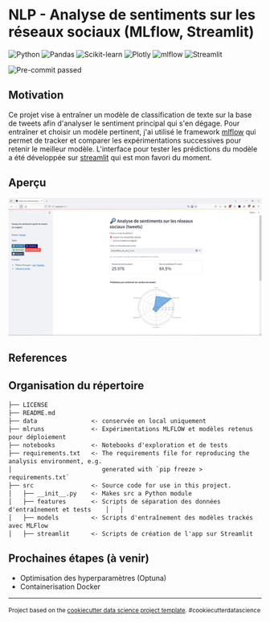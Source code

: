 # NLP - Analyse de sentiments sur les réseaux sociaux (MLflow, Streamlit)

![Python](https://img.shields.io/badge/python-3670A0?style=for-the-badge&logo=python&logoColor=ffdd54) 
![Pandas](https://img.shields.io/badge/pandas-%23150458.svg?style=for-the-badge&logo=pandas&logoColor=white) 
![Scikit-learn](https://img.shields.io/badge/scikit--learn-%23F7931E.svg?style=for-the-badge&logo=scikit-learn&logoColor=white) 
![Plotly](https://img.shields.io/badge/Plotly-%233F4F75.svg?style=for-the-badge&logo=plotly&logoColor=white)
![mlflow](https://img.shields.io/badge/mlflow-%23d9ead3.svg?style=for-the-badge&logo=numpy&logoColor=blue)
![Streamlit](https://img.shields.io/badge/Streamlit-FF4B4B?style=for-the-badge&logo=Streamlit&logoColor=white) 

![Pre-commit passed](https://results.pre-commit.ci/badge/github/pre-commit/pre-commit/main.svg)

## Motivation

Ce projet vise à entraîner un modèle de classification de texte sur la base de tweets afin d'analyser le sentiment principal qui s'en dégage.
Pour entraîner et choisir un modèle pertinent, j'ai utilisé le framework [mlflow](https://github.com/mlflow) qui permet de tracker et comparer les expérimentations successives pour retenir le meilleur modèle. L'interface pour tester les prédictions du modèle a été développée sur [streamlit](https://github.com/streamlit) qui est mon favori du moment.

## Aperçu
![Capture streamlit](https://github.com/tgazagnes/Tweet_emotion_classifer/blob/main/reports/Capture1.PNG?raw=true)


## References

## Organisation du répertoire

    ├── LICENSE
    ├── README.md          
    ├── data               <- conservée en local uniquement
    ├── mlruns             <- Expérimentations MLFLOW et modèles retenus pour déploiement
    ├── notebooks          <- Notebooks d'exploration et de tests
    ├── requirements.txt   <- The requirements file for reproducing the analysis environment, e.g.
    │                         generated with `pip freeze > requirements.txt`
    ├── src                <- Source code for use in this project.
    │   ├── __init__.py    <- Makes src a Python module
    │   ├── features       <- Scripts de séparation des données d'entraînement et tests    │   │
    │   ├── models         <- Scripts d'entraînement des modèles trackés avec MLFlow
    │   ├── streamlit      <- Scripts de création de l'app sur Streamlit    


## Prochaines étapes (à venir)
- Optimisation des hyperparamètres (Optuna)
- Containerisation Docker

--------

<p><small>Project based on the <a target="_blank" href="https://drivendata.github.io/cookiecutter-data-science/">cookiecutter data science project template</a>. #cookiecutterdatascience</small></p>

